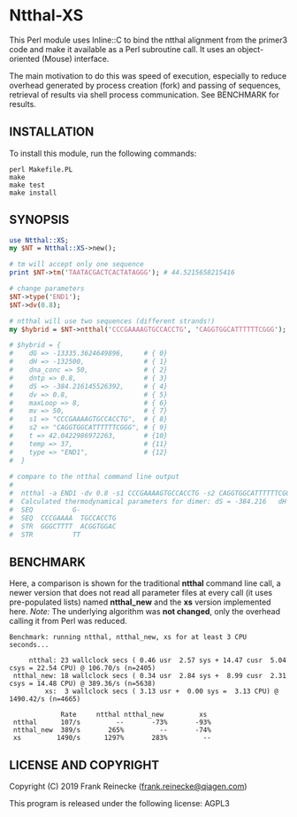 # Ntthal-XS

This Perl module uses Inline::C to bind the ntthal alignment 
from the primer3 code and make it available as a Perl subroutine 
call. It uses an object-oriented (Mouse) interface.

The main motivation to do this was speed of execution, 
especially to reduce overhead generated by process creation (fork) 
and passing of sequences, retrieval of results via shell process 
communication. See BENCHMARK for results.

## INSTALLATION

To install this module, run the following commands:

	perl Makefile.PL
	make
	make test
	make install

## SYNOPSIS

```perl
use Ntthal::XS;
my $NT = Ntthal::XS->new();

# tm will accept only one sequence
print $NT->tm('TAATACGACTCACTATAGGG'); # 44.5215658215416

# change parameters
$NT->type('END1');
$NT->dv(0.8);

# ntthal will use two sequences (different strands!)
my $hybrid = $NT->ntthal('CCCGAAAAGTGCCACCTG', 'CAGGTGGCATTTTTTCGGG');

# $hybrid = {
#    dG => -13335.3624649896,     # { 0}
#    dH => -132500,               # { 1}
#    dna_conc => 50,              # { 2}
#    dntp => 0.8,                 # { 3}
#    dS => -384.216145526392,     # { 4}
#    dv => 0.8,                   # { 5}
#    maxLoop => 8,                # { 6}
#    mv => 50,                    # { 7}
#    s1 => "CCCGAAAAGTGCCACCTG",  # { 8}
#    s2 => "CAGGTGGCATTTTTTCGGG", # { 9}
#    t => 42.0422986972263,       # {10}
#    temp => 37,                  # {11}
#    type => "END1",              # {12}
#  }
 
# compare to the ntthal command line output
#
#  ntthal -a END1 -dv 0.8 -s1 CCCGAAAAGTGCCACCTG -s2 CAGGTGGCATTTTTTCGGG
#  Calculated thermodynamical parameters for dimer:	dS = -384.216	dH = -132500	dG = -13335.4	t = 42.0423
#  SEQ	        G-         
#  SEQ	CCCGAAAA  TGCCACCTG
#  STR	GGGCTTTT  ACGGTGGAC
#  STR	        TT         
```

## BENCHMARK

Here, a comparison is shown for the traditional **ntthal** command line call, a newer version that 
does not read all parameter files at every call (it uses pre-populated lists) named **ntthal_new** 
and the **xs** version implemented here. *Note:* The underlying algorithm was __not changed__, only the 
overhead calling it from Perl was reduced.

```
Benchmark: running ntthal, ntthal_new, xs for at least 3 CPU seconds...

     ntthal: 23 wallclock secs ( 0.46 usr  2.57 sys + 14.47 cusr  5.04 csys = 22.54 CPU) @ 106.70/s (n=2405)
 ntthal_new: 18 wallclock secs ( 0.34 usr  2.84 sys +  8.99 cusr  2.31 csys = 14.48 CPU) @ 389.36/s (n=5638)
         xs:  3 wallclock secs ( 3.13 usr +  0.00 sys =  3.13 CPU) @ 1490.42/s (n=4665)

             Rate     ntthal ntthal_new         xs
 ntthal      107/s         --       -73%       -93%
 ntthal_new  389/s       265%         --       -74%
 xs         1490/s      1297%       283%         --
```

## LICENSE AND COPYRIGHT

Copyright (C) 2019 Frank Reinecke (frank.reinecke@qiagen.com)

This program is released under the following license: AGPL3

